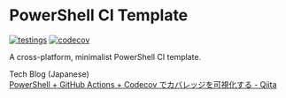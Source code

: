 # PowerShell CI Template

[![testings](https://github.com/nimzo6689/pwsh-ci-template/actions/workflows/ci.yml/badge.svg)](https://github.com/nimzo6689/pwsh-ci-template/actions/workflows/ci.yml)
[![codecov](https://codecov.io/gh/nimzo6689/pwsh-ci-template/branch/main/graph/badge.svg?token=YS5GOOBERA)](https://codecov.io/gh/nimzo6689/pwsh-ci-template)

A cross-platform, minimalist PowerShell CI template.

Tech Blog (Japanese)  
[PowerShell + GitHub Actions + Codecov でカバレッジを可視化する - Qiita](https://qiita.com/nimzo6689/items/34d99f2814bc9a84fe87)  
